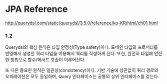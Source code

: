 # JPA Reference
http://querydsl.com/static/querydsl/3.5.0/reference/ko-KR/html/ch01.html

### 1.2 
Querydsl의 핵심 원칙은 타입 안정성(Type safety)이다. 도메인 타입의 프로퍼티를 반영해서 생성한 쿼리 타입을 이용해서 쿼리를 작성하게 된다. 또한, 완전히 타입에 안전한 방법으로 함수/메서드 호출이 이루어진다.

또 다른 중요한 원칙은 일관성(consistency)이다. 기반 기술에 상관없이 쿼리 경로와 오퍼레이션은 모두 동일하며, Query 인터페이스는 공통의 상위 인터페이스를 갖는다.



